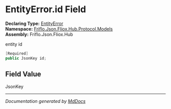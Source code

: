 ﻿<!--  
  <auto-generated>   
    The contents of this file were generated by a tool.  
    Changes to this file may be list if the file is regenerated  
  </auto-generated>   
-->

# EntityError.id Field

**Declaring Type:** [EntityError](../index.md)  
**Namespace:** [Friflo.Json.Fliox.Hub.Protocol.Models](../../index.md)  
**Assembly:** Friflo.Json.Fliox.Hub

entity id

```csharp
[Required]
public JsonKey id;
```

## Field Value

JsonKey

___

*Documentation generated by [MdDocs](https://github.com/ap0llo/mddocs)*
